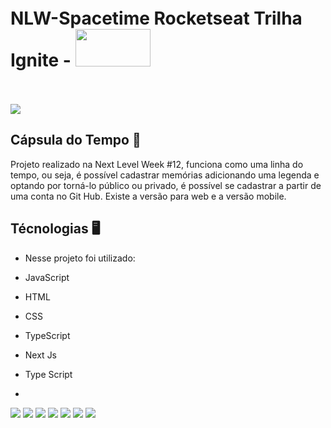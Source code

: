 <div style="width:100%; height: 200px; display: flex; align-items: center;;justify-content: space-between;">
  <h1> NLW-Spacetime Rocketseat Trilha Ignite - <img style="width: 120px; height: 60px" src="https://global-uploads.webflow.com/61d83a2ebb0ae01ab96e841a/62d86b52dd890b4acef46ec3_OG-ignite.jpg"></img></h1>
</div>

<img src="https://uploaddeimagens.com.br/images/004/475/822/full/Thumbnail.png?1684719103"></img>

## Cápsula do Tempo 🚀
<p> Projeto realizado na Next Level Week #12, funciona como uma linha do tempo, ou seja, é possível cadastrar memórias adicionando uma legenda e optando por torná-lo público ou privado, é possível se cadastrar a partir de uma conta no Git Hub. Existe a versão para web e a versão mobile.</p>

## Técnologias 🖥️
- Nesse projeto foi utilizado:
- JavaScript
- HTML
- CSS
- TypeScript

- Next Js
- Type Script
-
<img src="https://img.shields.io/badge/React-20232A?style=for-the-badge&logo=react&logoColor=61DAFB"></img>
<img src="https://img.shields.io/badge/React_Native-20232A?style=for-the-badge&logo=react&logoColor=61DAFB"></img>
<img src="https://img.shields.io/badge/Node.js-43853D?style=for-the-badge&logo=node.js&logoColor=white"></img>
<img src="https://img.shields.io/badge/TypeScript-007ACC?style=for-the-badge&logo=typescript&logoColor=white"></img>
<img src="https://encr.pw/hz6fy](https://camo.githubusercontent.com/21993b10b489d1a96fcc783ca38c6a721b2835a7b99117921f20ad766e8e05e1/68747470733a2f2f696d672e736869656c64732e696f2f62616467652f6578706f2d3143314532343f7374796c653d666f722d7468652d6261646765266c6f676f3d6578706f266c6f676f436f6c6f723d23443034413337"></img>
<img src="https://camo.githubusercontent.com/5bd32dcde4ab84738d7e56d29b2565162ffc37f82ea3acf302417a3fc281013b/68747470733a2f2f696d672e736869656c64732e696f2f62616467652f666173746966792d2532333030303030302e7376673f7374796c653d666f722d7468652d6261646765266c6f676f3d66617374696679266c6f676f436f6c6f723d7768697465"></img>
<img src="https://img.shields.io/badge/React-20232A?style=for-the-badge&logo=react&logoColor=61DAFB"></img>

